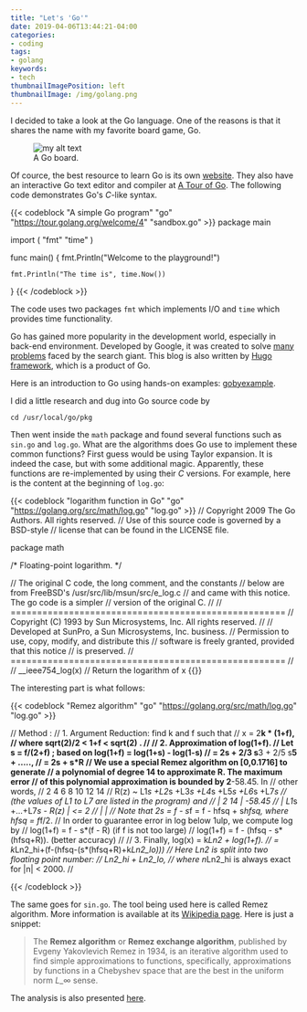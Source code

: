 ```yaml
---
title: "Let's 'Go'"
date: 2019-04-06T13:44:21-04:00
categories:
- coding
tags:
- golang
keywords:
- tech
thumbnailImagePosition: left
thumbnailImage: /img/golang.png
---
```

I decided to take a look at the Go language. One of the reasons is that it shares the name with my favorite board game, Go.
<figure>
  <img src="/img/goboard.jpg" alt="my alt text"/>
  <figcaption>A Go board.</figcaption>
</figure>
<!--more-->

Of cource, the best resource to learn Go is its own [website](https://golang.org/). They also have an interactive Go text editor and compiler at [A Tour of Go](https://tour.golang.org/welcome/1). The following code demonstrates Go's *C*-like syntax.

{{< codeblock "A simple Go program" "go" "https://tour.golang.org/welcome/4" "sandbox.go" >}}
package main

import (
	"fmt"
	"time"
)

func main() {
	fmt.Println("Welcome to the playground!")

	fmt.Println("The time is", time.Now())
}
{{< /codeblock >}}

The code uses two packages `fmt` which implements I/O and `time` which provides time functionality.  

Go has gained more popularity in the development world, especially in back-end environment. Developed by Google, it was created to solve [many problems](https://hackernoon.com/the-beauty-of-go-98057e3f0a7d) faced by the search giant. This blog is also  written by [Hugo framework](https://gohugo.io/), which is a product of Go.  

Here is an introduction to Go using hands-on examples: [gobyexample](https://gobyexample.com/).  

I did a little research and dug into Go source code by
```
cd /usr/local/go/pkg
```
Then went inside the `math` package and found several functions such as `sin.go` and `log.go`. What are the algorithms does Go use to implement these common functions? First guess would be using Taylor expansion. It is indeed the case, but with some additional magic. Apparently, these functions are re-implemented by using their *C* versions. For example, here is the content at the beginning of `log.go`:

{{< codeblock "logarithm function in Go" "go" "https://golang.org/src/math/log.go" "log.go" >}}
// Copyright 2009 The Go Authors. All rights reserved.
// Use of this source code is governed by a BSD-style
// license that can be found in the LICENSE file.

package math

/*
	Floating-point logarithm.
*/

// The original C code, the long comment, and the constants
// below are from FreeBSD's /usr/src/lib/msun/src/e_log.c
// and came with this notice. The go code is a simpler
// version of the original C.
//
// ====================================================
// Copyright (C) 1993 by Sun Microsystems, Inc. All rights reserved.
//
// Developed at SunPro, a Sun Microsystems, Inc. business.
// Permission to use, copy, modify, and distribute this
// software is freely granted, provided that this notice
// is preserved.
// ====================================================
//
// __ieee754_log(x)
// Return the logarithm of x
{{</codeblock>}}

The interesting part is what follows:

{{< codeblock "Remez algorithm" "go" "https://golang.org/src/math/log.go" "log.go" >}}

// Method :
//   1. Argument Reduction: find k and f such that
//			x = 2**k * (1+f),
//	   where  sqrt(2)/2 < 1+f < sqrt(2) .
//
//   2. Approximation of log(1+f).
//	Let s = f/(2+f) ; based on log(1+f) = log(1+s) - log(1-s)
//		 = 2s + 2/3 s**3 + 2/5 s**5 + .....,
//	     	 = 2s + s*R
//      We use a special Remez algorithm on [0,0.1716] to generate
//	a polynomial of degree 14 to approximate R.  The maximum error
//	of this polynomial approximation is bounded by 2**-58.45. In
//	other words,
//		        2      4      6      8      10      12      14
//	    R(z) ~ L1*s +L2*s +L3*s +L4*s +L5*s  +L6*s  +L7*s
//	(the values of L1 to L7 are listed in the program) and
//	    |      2          14          |     -58.45
//	    | L1*s +...+L7*s    -  R(z) | <= 2
//	    |                             |
//	Note that 2s = f - s*f = f - hfsq + s*hfsq, where hfsq = f*f/2.
//	In order to guarantee error in log below 1ulp, we compute log by
//		log(1+f) = f - s*(f - R)		(if f is not too large)
//		log(1+f) = f - (hfsq - s*(hfsq+R)).	(better accuracy)
//
//	3. Finally,  log(x) = k*Ln2 + log(1+f).
//			    = k*Ln2_hi+(f-(hfsq-(s*(hfsq+R)+k*Ln2_lo)))
//	   Here Ln2 is split into two floating point number:
//			Ln2_hi + Ln2_lo,
//	   where n*Ln2_hi is always exact for |n| < 2000.
//

{{< /codeblock >}}

The same goes for `sin.go`. The tool being used here is called Remez algorithm. More information is available at its [Wikipedia page](https://en.wikipedia.org/wiki/Remez_algorithm). Here is just a snippet:

> The **Remez algorithm** or **Remez exchange algorithm**, published by Evgeny Yakovlevich Remez in 1934, is an iterative algorithm used to find simple approximations to functions, specifically, approximations by functions in a Chebyshev space that are the best in the uniform norm $L\_\infty$ sense.

The analysis is also presented [here](https://gist.github.com/dhermes/105da2a3c9861c90ea39#file-remez-pdf).
